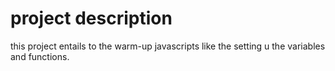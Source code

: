 # project description
this project entails to the warm-up javascripts like the setting u the variables and functions.
